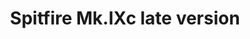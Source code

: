 ---
title: "Spitfire Mk.IXc late version"
price: 1250.00 
desc: "WEEKEND EDITION, Spitfire Mk.IXc late version, razmera: 1/72"
img_path: "/assets/img/7431.jpg"
brand: AMMO
available: true
special_offer: false
new: false
soon: false
cat: "Plasticne-Makete"
subcat: "PM-EDUARD"
subsubcat: ""
---